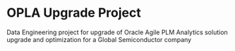 # OPLA Upgrade Project
Data Engineering project for upgrade of Oracle Agile PLM Analytics solution upgrade and optimization for a Global Semiconductor company
